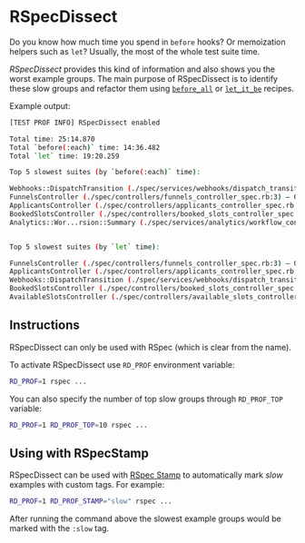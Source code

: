 # RSpecDissect

Do you know how much time you spend in `before` hooks? Or memoization helpers such as `let`? Usually, the most of the whole test suite time.

_RSpecDissect_ provides this kind of information and also shows you the worst example groups. The main purpose of RSpecDissect is to identify these slow groups and refactor them using [`before_all`](https://github.com/palkan/test-prof/tree/master/guides/before_all.md) or [`let_it_be`](https://github.com/palkan/test-prof/tree/master/guides/let_it_be.md) recipes.

Example output:

```sh
[TEST PROF INFO] RSpecDissect enabled

Total time: 25:14.870
Total `before(:each)` time: 14:36.482
Total `let` time: 19:20.259

Top 5 slowest suites (by `before(:each)` time):

Webhooks::DispatchTransition (./spec/services/webhooks/dispatch_transition_spec.rb:3) – 00:29.895 of 00:33.706 (327)
FunnelsController (./spec/controllers/funnels_controller_spec.rb:3) – 00:22.117 of 00:43.649 (133)
ApplicantsController (./spec/controllers/applicants_controller_spec.rb:3) – 00:21.220 of 00:41.407 (222)
BookedSlotsController (./spec/controllers/booked_slots_controller_spec.rb:3) – 00:15.729 of 00:27.893 (50)
Analytics::Wor...rsion::Summary (./spec/services/analytics/workflow_conversion/summary_spec.rb:3) – 00:15.383 of 00:15.914 (12)


Top 5 slowest suites (by `let` time):

FunnelsController (./spec/controllers/funnels_controller_spec.rb:3) – 00:38.532 of 00:43.649 (133)
ApplicantsController (./spec/controllers/applicants_controller_spec.rb:3) – 00:33.252 of 00:41.407 (222)
Webhooks::DispatchTransition (./spec/services/webhooks/dispatch_transition_spec.rb:3) – 00:30.320 of 00:33.706 (327)
BookedSlotsController (./spec/controllers/booked_slots_controller_spec.rb:3) – 00:25.710 of 00:27.893 (50)
AvailableSlotsController (./spec/controllers/available_slots_controller_spec.rb:3) – 00:18.481 of 00:23.366 (85)
```

## Instructions

RSpecDissect can only be used with RSpec (which is clear from the name).

To activate RSpecDissect use `RD_PROF` environment variable:

```sh
RD_PROF=1 rspec ...
```

You can also specify the number of top slow groups through `RD_PROF_TOP` variable:

```sh
RD_PROF=1 RD_PROF_TOP=10 rspec ...
```

## Using with RSpecStamp

RSpecDissect can be used with [RSpec Stamp](https://github.com/palkan/test-prof/tree/master/guides/rspec_stamp.md) to automatically mark _slow_ examples with custom tags. For example:

```sh
RD_PROF=1 RD_PROF_STAMP="slow" rspec ...
```

After running the command above the slowest example groups would be marked with the `:slow` tag.
